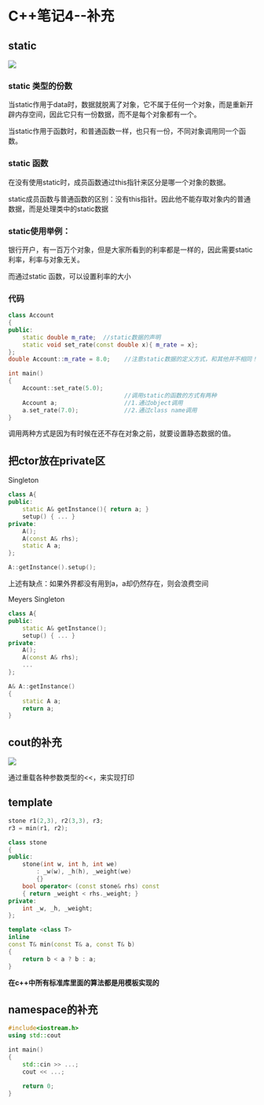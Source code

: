 # C++笔记4--补充

## static

![](./image/4.png)



### static 类型的份数

当static作用于data时，数据就脱离了对象，它不属于任何一个对象，而是重新开辟内存空间，因此它只有一份数据，而不是每个对象都有一个。

当static作用于函数时，和普通函数一样，也只有一份，不同对象调用同一个函数。



### static 函数

在没有使用static时，成员函数通过this指针来区分是哪一个对象的数据。

static成员函数与普通函数的区别：没有this指针。因此他不能存取对象内的普通数据，而是处理类中的static数据



### static使用举例：

银行开户，有一百万个对象，但是大家所看到的利率都是一样的，因此需要static 利率，利率与对象无关。

而通过static 函数，可以设置利率的大小



### 代码

```c++
class Account
{
public:
    static double m_rate;  //static数据的声明
    static void set_rate(const double x){ m_rate = x};
};
double Account::m_rate = 8.0;    //注意static数据的定义方式，和其他并不相同！！可以赋初值也可不赋值

int main()
{
    Account::set_rate(5.0);
                                 //调用static的函数的方式有两种
    Account a;                   //1.通过object调用
    a.set_rate(7.0);             //2.通过class name调用
}
```

调用两种方式是因为有时候在还不存在对象之前，就要设置静态数据的值。



## 把ctor放在private区

Singleton

```c++
class A{
public:
    static A& getInstance(){ return a; }
    setup() { ... }
private:
    A();
    A(const A& rhs);
    static A a;
};

A::getInstance().setup();
```

上述有缺点：如果外界都没有用到a，a却仍然存在，则会浪费空间

Meyers Singleton

```c++
class A{
public:
    static A& getInstance();
    setup() { ... }
private:
    A();
    A(const A& rhs);
    ...
};

A& A::getInstance()
{
    static A a;
    return a;
}
```

## cout的补充

![](./image/5.png)

通过重载各种参数类型的<<，来实现打印

 ## template

```c++
stone r1(2,3), r2(3,3), r3;
r3 = min(r1, r2);
```

```c++
class stone
{
public:
    stone(int w, int h, int we)
        : _w(w), _h(h), _weight(we)
        {}
    bool operator< (const stone& rhs) const
    { return _weight < rhs._weight; }
private:
    int _w, _h, _weight;
};
```

```c++
template <class T>
inline
const T& min(const T& a, const T& b)
{
    return b < a ? b : a;
}
```

**在c++中所有标准库里面的算法都是用模板实现的**



## namespace的补充

```c++
#include<iostream.h>
using std::cout

int main()
{
    std::cin >> ...;
    cout << ...;
    
    return 0;
}
```

